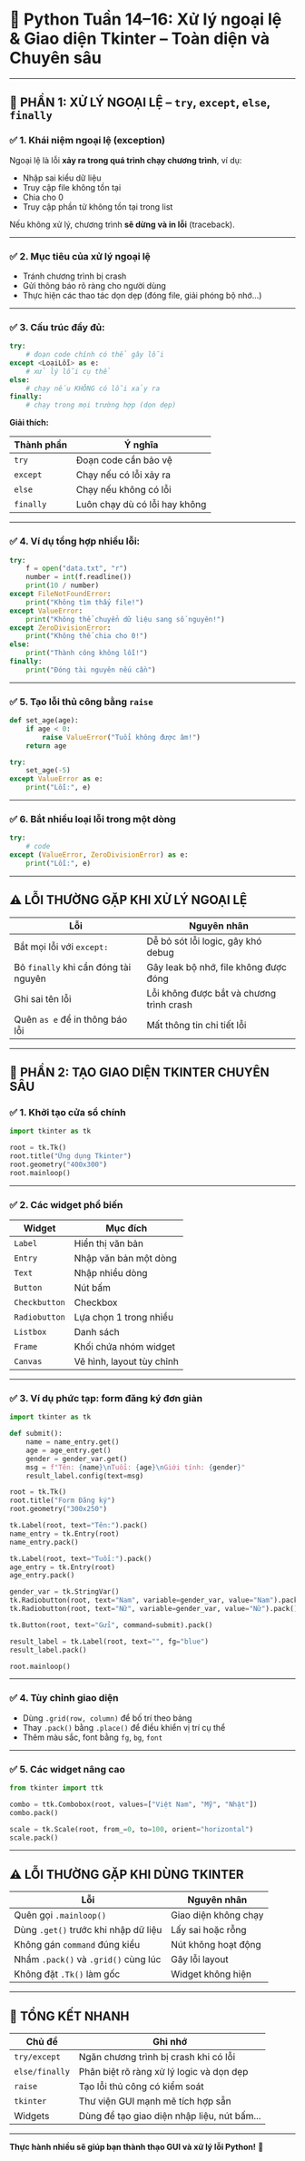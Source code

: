 
# 📌 Python Tuần 14–16: Xử lý ngoại lệ & Giao diện Tkinter – Toàn diện và Chuyên sâu

---

## 🧱 PHẦN 1: XỬ LÝ NGOẠI LỆ – `try`, `except`, `else`, `finally`

### ✅ 1. Khái niệm ngoại lệ (exception)

Ngoại lệ là lỗi **xảy ra trong quá trình chạy chương trình**, ví dụ:

- Nhập sai kiểu dữ liệu
- Truy cập file không tồn tại
- Chia cho 0
- Truy cập phần tử không tồn tại trong list

Nếu không xử lý, chương trình **sẽ dừng và in lỗi** (traceback).

---

### ✅ 2. Mục tiêu của xử lý ngoại lệ

- Tránh chương trình bị crash
- Gửi thông báo rõ ràng cho người dùng
- Thực hiện các thao tác dọn dẹp (đóng file, giải phóng bộ nhớ...)

---

### ✅ 3. Cấu trúc đầy đủ:

```python
try:
    # đoạn code chính có thể gây lỗi
except <LoạiLỗi> as e:
    # xử lý lỗi cụ thể
else:
    # chạy nếu KHÔNG có lỗi xảy ra
finally:
    # chạy trong mọi trường hợp (dọn dẹp)
```

**Giải thích:**

| Thành phần | Ý nghĩa |
|------------|---------|
| `try` | Đoạn code cần bảo vệ |
| `except` | Chạy nếu có lỗi xảy ra |
| `else` | Chạy nếu không có lỗi |
| `finally` | Luôn chạy dù có lỗi hay không |

---

### ✅ 4. Ví dụ tổng hợp nhiều lỗi:

```python
try:
    f = open("data.txt", "r")
    number = int(f.readline())
    print(10 / number)
except FileNotFoundError:
    print("Không tìm thấy file!")
except ValueError:
    print("Không thể chuyển dữ liệu sang số nguyên!")
except ZeroDivisionError:
    print("Không thể chia cho 0!")
else:
    print("Thành công không lỗi!")
finally:
    print("Đóng tài nguyên nếu cần")
```

---

### ✅ 5. Tạo lỗi thủ công bằng `raise`

```python
def set_age(age):
    if age < 0:
        raise ValueError("Tuổi không được âm!")
    return age

try:
    set_age(-5)
except ValueError as e:
    print("Lỗi:", e)
```

---

### ✅ 6. Bắt nhiều loại lỗi trong một dòng

```python
try:
    # code
except (ValueError, ZeroDivisionError) as e:
    print("Lỗi:", e)
```

---

## ⚠️ LỖI THƯỜNG GẶP KHI XỬ LÝ NGOẠI LỆ

| Lỗi | Nguyên nhân |
|-----|-------------|
| Bắt mọi lỗi với `except:` | Dễ bỏ sót lỗi logic, gây khó debug |
| Bỏ `finally` khi cần đóng tài nguyên | Gây leak bộ nhớ, file không được đóng |
| Ghi sai tên lỗi | Lỗi không được bắt và chương trình crash |
| Quên `as e` để in thông báo lỗi | Mất thông tin chi tiết lỗi |

---

## 🧱 PHẦN 2: TẠO GIAO DIỆN TKINTER CHUYÊN SÂU

### ✅ 1. Khởi tạo cửa sổ chính

```python
import tkinter as tk

root = tk.Tk()
root.title("Ứng dụng Tkinter")
root.geometry("400x300")
root.mainloop()
```

---

### ✅ 2. Các widget phổ biến

| Widget | Mục đích |
|--------|----------|
| `Label` | Hiển thị văn bản |
| `Entry` | Nhập văn bản một dòng |
| `Text` | Nhập nhiều dòng |
| `Button` | Nút bấm |
| `Checkbutton` | Checkbox |
| `Radiobutton` | Lựa chọn 1 trong nhiều |
| `Listbox` | Danh sách |
| `Frame` | Khối chứa nhóm widget |
| `Canvas` | Vẽ hình, layout tùy chỉnh |

---

### ✅ 3. Ví dụ phức tạp: form đăng ký đơn giản

```python
import tkinter as tk

def submit():
    name = name_entry.get()
    age = age_entry.get()
    gender = gender_var.get()
    msg = f"Tên: {name}\nTuổi: {age}\nGiới tính: {gender}"
    result_label.config(text=msg)

root = tk.Tk()
root.title("Form Đăng ký")
root.geometry("300x250")

tk.Label(root, text="Tên:").pack()
name_entry = tk.Entry(root)
name_entry.pack()

tk.Label(root, text="Tuổi:").pack()
age_entry = tk.Entry(root)
age_entry.pack()

gender_var = tk.StringVar()
tk.Radiobutton(root, text="Nam", variable=gender_var, value="Nam").pack()
tk.Radiobutton(root, text="Nữ", variable=gender_var, value="Nữ").pack()

tk.Button(root, text="Gửi", command=submit).pack()

result_label = tk.Label(root, text="", fg="blue")
result_label.pack()

root.mainloop()
```

---

### ✅ 4. Tùy chỉnh giao diện

- Dùng `.grid(row, column)` để bố trí theo bảng
- Thay `.pack()` bằng `.place()` để điều khiển vị trí cụ thể
- Thêm màu sắc, font bằng `fg`, `bg`, `font`

---

### ✅ 5. Các widget nâng cao

```python
from tkinter import ttk

combo = ttk.Combobox(root, values=["Việt Nam", "Mỹ", "Nhật"])
combo.pack()

scale = tk.Scale(root, from_=0, to=100, orient="horizontal")
scale.pack()
```

---

## ⚠️ LỖI THƯỜNG GẶP KHI DÙNG TKINTER

| Lỗi | Nguyên nhân |
|-----|-------------|
| Quên gọi `.mainloop()` | Giao diện không chạy |
| Dùng `.get()` trước khi nhập dữ liệu | Lấy sai hoặc rỗng |
| Không gán `command` đúng kiểu | Nút không hoạt động |
| Nhầm `.pack()` và `.grid()` cùng lúc | Gây lỗi layout |
| Không đặt `.Tk()` làm gốc | Widget không hiện |

---

## 🎯 TỔNG KẾT NHANH

| Chủ đề | Ghi nhớ |
|--------|---------|
| `try/except` | Ngăn chương trình bị crash khi có lỗi |
| `else/finally` | Phân biệt rõ ràng xử lý logic và dọn dẹp |
| `raise` | Tạo lỗi thủ công có kiểm soát |
| `tkinter` | Thư viện GUI mạnh mẽ tích hợp sẵn |
| Widgets | Dùng để tạo giao diện nhập liệu, nút bấm... |

---

**Thực hành nhiều sẽ giúp bạn thành thạo GUI và xử lý lỗi Python!** 🚀
